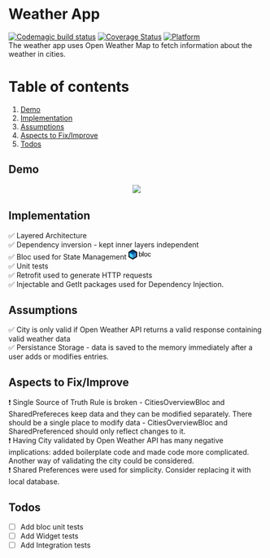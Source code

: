 # Weather App

[![Codemagic build status](https://api.codemagic.io/apps/61c9724c6027307bc9256cd5/default-workflow/status_badge.svg)](https://codemagic.io/apps/61c9724c6027307bc9256cd5/default-workflow/latest_build)
[![Coverage Status](https://coveralls.io/repos/github/kmrosiek/flutter-weather-app/badge.svg?branch=master)](https://coveralls.io/github/kmrosiek/flutter-weather-app?branch=master)
[![Platform](https://img.shields.io/badge/Platform-Flutter-blue.svg)](https://flutter.io)  
The weather app uses Open Weather Map to fetch information about the weather in cities.

# Table of contents
1. [Demo](#demo)
2. [Implementation](#implementation)
3. [Assumptions](#assumptions)
4. [Aspects to Fix/Improve](#aspects)
5. [Todos](#todos)

## Demo <a name="demo"></a>
<p align="center">
  <img width="30%" src="https://s10.gifyu.com/images/weatherApp.gif">
</p>

## Implementation <a name="implementation"></a>

✅ Layered Architecture  
✅ Dependency inversion - kept inner layers independent  
✅ Bloc used for State Management    <img src="https://raw.githubusercontent.com/felangel/bloc/master/docs/assets/flutter_bloc_logo_full.png" height="20" alt="Flutter Bloc Package" />  
✅ Unit tests  
✅ Retrofit used to generate HTTP requests  
✅ Injectable and GetIt packages used for Dependency Injection.  

## Assumptions <a name="assumptions"></a>
✅ City is only valid if Open Weather API returns a valid response containing valid weather data  
✅ Persistance Storage - data is saved to the memory immediately after a user adds or modifies entries.

## Aspects to Fix/Improve <a name="aspects"></a>
❗️ Single Source of Truth Rule is broken - CitiesOverviewBloc and SharedPrefereces keep data and they can be modified separately. There should be a single place to modify data - CitiesOverviewBloc and SharedPreferenced should only reflect changes to it.  
❗️ Having City validated by Open Weather API has many negative implications: added boilerplate code and made code more complicated. Another way of validating the city could be considered.  
❗️ Shared Preferences were used for simplicity. Consider replacing it with local database.

## Todos <a name="todos"></a>
- [ ] Add bloc unit tests
- [ ] Add Widget tests
- [ ] Add Integration tests
